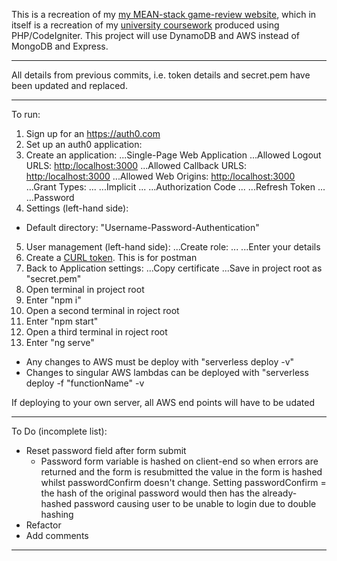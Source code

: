 This is a recreation of my [my MEAN-stack game-review website](https://github.com/JonathanMSifleet/MEANReviewWebsite), which in itself is a recreation of my [university coursework](https://github.com/JonathanMSifleet/GameReviewWebsite) produced using PHP/CodeIgniter. This project will use DynamoDB and AWS instead of MongoDB and Express.

*******************

All details from previous commits, i.e. token details and secret.pem have been updated and replaced.

*******************
To run:
1. Sign up for an https://auth0.com
2. Set up an auth0 application:
3. Create an application:
...Single-Page Web Application
...Allowed Logout URLS: [http:/localhost:3000](http:/localhost:3000)
...Allowed Callback URLS: [http:/localhost:3000](http:/localhost:3000)
...Allowed Web Origins: [http:/localhost:3000](http:/localhost:3000)
...Grant Types:
... ...Implicit
... ...Authorization Code
... ...Refresh Token
... ...Password
4. Settings (left-hand side):
- Default directory: "Username-Password-Authentication"
5. User management (left-hand side):
...Create role:
... ...Enter your details
6. Create a [CURL token](https://gist.github.com/arielweinberger/21d3b72bb4f345a410abb7e98a17cc96). This is for postman
7. Back to Application settings:
...Copy certificate
...Save in project root as "secret.pem"
7. Open terminal in project root
8. Enter "npm i"
9. Open a second terminal in roject root
10. Enter "npm start"
11. Open a third terminal in roject root
12. Enter "ng serve"

- Any changes to AWS must be deploy with "serverless deploy -v"
- Changes to singular AWS lambdas can be deployed with "serverless deploy -f "functionName" -v

If deploying to your own server, all AWS end points will have to be udated
*******************

To Do (incomplete list):
- Reset password field after form submit
  - Password form variable is hashed on client-end so when errors are returned and the form is resubmitted the value in the form is hashed whilst passwordConfirm doesn't change. Setting passwordConfirm = the hash of the original password would then has the already-hashed password causing user to be unable to login due to double hashing
- Refactor
- Add comments

*******************
